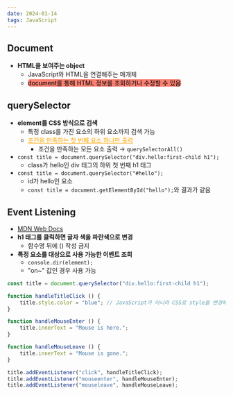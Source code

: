 ```yaml
---
date: 2024-01-14
tags: JavaScript
---
```


## Document

- **HTML을 보여주는 object**
	- JavaScript와 HTML을 연결해주는 매개체
	- <span style="border-radius: 5px; color: black; background-color: salmon">document를 통해 HTML 정보를 조회하거나 수정할 수 있음</span>



## querySelector

- **element를 CSS 방식으로 검색**
	- 특정 class를 가진 요소의 하위 요소까지 검색 가능
	- <span style="color: orange"><u>조건을 만족하는 첫 번째 요소 하나만 출력</u></span>
		- 조건을 만족하는 모든 요소 출력 → `querySelectorAll()`
- `const title = document.querySelector("div.hello:first-child h1");`
	- class가 hello인 div 태그의 하위 첫 번째 h1 태그
- `const title = document.querySelector("#hello");`
	- id가 hello인 요소
	- `const title = document.getElementById("hello");`와 결과가 같음



## Event Listening

- [MDN Web Docs](https://developer.mozilla.org/en-US/docs/Web/API/HTMLHeadingElement)
- **h1 태그를 클릭하면 글자 색을 파란색으로 변경**
	- 함수명 뒤에 () 작성 금지
- **특정 요소를 대상으로 사용 가능한 이벤트 조회**
	- `console.dir(element);`
	- "on~" 값인 경우 사용 가능

```js
const title = document.querySelector("div.hello:first-child h1");

function handleTitleClick () {
    title.style.color = "blue"; // JavaScript가 아니라 CSS로 style을 변경해야 적절함
}

function handleMouseEnter () {
    title.innerText = "Mouse is here.";
}

function handleMouseLeave () {
    title.innerText = "Mouse is gone.";
}

title.addEventListener("click", handleTitleClick);
title.addEventListener("mouseenter", handleMouseEnter);
title.addEventListener("mouseleave", handleMouseLeave);
```
